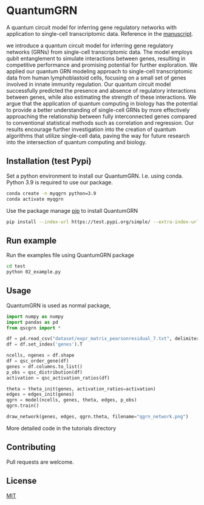 # QuantumGRN
A quantum circuit model for inferring gene regulatory networks with application to single-cell transcriptomic data. Reference in the [manuscript](https://www.nature.com/articles/s41534-023-00740-6).

we introduce a quantum circuit model for inferring gene regulatory networks (GRNs) from single-cell transcriptomic data. The model employs qubit entanglement to simulate interactions between genes, resulting in competitive performance and promising potential for further exploration. We applied our quantum GRN modeling approach to single-cell transcriptomic data from human lymphoblastoid cells, focusing on a small set of genes involved in innate immunity regulation. Our quantum circuit model successfully predicted the presence and absence of regulatory interactions between genes, while also estimating the strength of these interactions. We argue that the application of quantum computing in biology has the potential to provide a better understanding of single-cell GRNs by more effectively approaching the relationship between fully interconnected genes compared to conventional statistical methods such as correlation and regression. Our results encourage further investigation into the creation of quantum algorithms that utilize single-cell data, paving the way for future research into the intersection of quantum computing and biology.

## Installation (test Pypi)
Set a python environment to install our QuantumGRN. I.e. using conda. Python 3.9 is required to use our package.
```bash
conda create -n myqgrn python=3.9
conda activate myqgrn
```

Use the package manage [pip](https://pip.pypa.io/en/stable/) to install QuantumGRN
```bash
pip install --index-url https://test.pypi.org/simple/ --extra-index-url https://pypi.org/simple QuantumGRN
```

## Run example
Run the examples file using QuantumGRN package
```bash
cd test
python 02_example.py
```

## Usage
QuantumGRN is used as normal package,
```python
import numpy as numpy
import pandas as pd
from qscgrn import *

df = pd.read_csv("dataset/expr_matrix_pearsonresidual_7.txt", delimiter='\t')
df = df.set_index('genes').T

ncells, ngenes = df.shape
df = qsc_order_gene(df)
genes = df.columns.to_list()
p_obs = qsc_distribution(df)
activation = qsc_activation_ratios(df)

theta = theta_init(genes, activation_ratios=activation)
edges = edges_init(genes)
qgrn = model(ncells, genes, theta, edges, p_obs)
qgrn.train()

draw_network(genes, edges, qgrn.theta, filename="qgrn_network.png")
```

More detailed code in the tutorials directory

## Contributing
Pull requests are welcome.

## License
[MIT](https://choosealicense.com/licenses/mit/)
